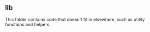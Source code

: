 lib
------
This folder contains code that doesn't fit in elsewhere, such as utility functions and helpers.